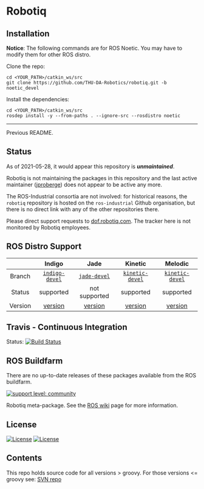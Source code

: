 # Robotiq

## Installation

**Notice**: The following commands are for ROS Noetic. You may have to modify them for other ROS distro.

Clone the repo:

```
cd <YOUR_PATH>/catkin_ws/src
git clone https://github.com/THU-DA-Robotics/robotiq.git -b noetic_devel
```

Install the dependencies:

```
cd <YOUR_PATH>/catkin_ws/src
rosdep install -y --from-paths . --ignore-src --rosdistro noetic
```



----

Previous README.

## Status

As of 2021-05-28, it would appear this repository is ***unmaintained***.

Robotiq is not maintaining the packages in this repository and the last active maintainer ([jproberge](https://github.com/jproberge)) does not appear to be active any more.

The ROS-Industrial consortia are not involved: for historical reasons, the `robotiq` repository is hosted on the `ros-industrial` Github organisation, but there is no direct link with any of the other repositories there.

Please direct support requests to [dof.robotiq.com](https://dof.robotiq.com/). The tracker here is not monitored by Robotiq employees.


## ROS Distro Support

|         | Indigo | Jade | Kinetic | Melodic |
|:-------:|:------:|:----:|:-------:|:-------:|
| Branch  | [`indigo-devel`](https://github.com/ros-industrial/robotiq/tree/indigo-devel) | [`jade-devel`](https://github.com/ros-industrial/robotiq/tree/jade-devel) | [`kinetic-devel`](https://github.com/ros-industrial/robotiq/tree/kinetic-devel) | [`kinetic-devel`](https://github.com/ros-industrial/robotiq/tree/kinetic-devel) |)
| Status  |  supported | not supported |  supported |  supported |
| Version | [version](http://repositories.ros.org/status_page/ros_indigo_default.html?q=robotiq) | [version](http://repositories.ros.org/status_page/ros_jade_default.html?q=robotiq) | [version](http://repositories.ros.org/status_page/ros_kinetic_default.html?q=robotiq) | [version](http://repositories.ros.org/status_page/ros_melodic_default.html?q=robotiq) |

## Travis - Continuous Integration

Status: [![Build Status](https://travis-ci.com/ros-industrial/robotiq.svg?branch=kinetic-devel)](https://travis-ci.com/ros-industrial/robotiq)

## ROS Buildfarm

There are no up-to-date releases of these packages available from the ROS buildfarm.

[![support level: community](https://img.shields.io/badge/support%20level-community-lightgray.svg)](http://rosindustrial.org/news/2016/10/7/better-supporting-a-growing-ros-industrial-software-platform)

Robotiq meta-package.  See the [ROS wiki][] page for more information. 

## License

[![License](https://img.shields.io/badge/License-Apache%202.0-blue.svg)](https://opensource.org/licenses/Apache-2.0)
[![License](https://img.shields.io/badge/License-BSD%203--Clause-blue.svg)](https://opensource.org/licenses/BSD-3-Clause)

## Contents

This repo holds source code for all versions > groovy. For those versions <= groovy see: [SVN repo][]

[ROS wiki]: http://ros.org/wiki/robotiq
[SVN repo]: https://code.google.com/p/swri-ros-pkg/source/browse

